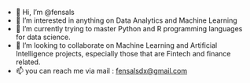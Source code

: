 - 👋 Hi, I’m @fensals
- 👀 I’m interested in anything on Data Analytics and Machine Learning
- 🌱 I’m currently trying to master Python and R programming languages for data science.
- 💞️ I’m looking to collaborate on Machine Learning and Artificial Intelligence projects, especially those that are  Fintech and finance related.
- 📫 you can reach me via mail : fensalsdx@gmail.com


